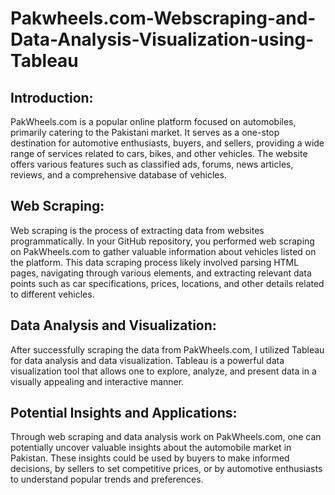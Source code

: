 # Pakwheels.com-Webscraping-and-Data-Analysis-Visualization-using-Tableau
## Introduction:
PakWheels.com is a popular online platform focused on automobiles, primarily catering to the Pakistani market. It serves as a one-stop destination for automotive enthusiasts, buyers, and sellers, providing a wide range of services related to cars, bikes, and other vehicles. The website offers various features such as classified ads, forums, news articles, reviews, and a comprehensive database of vehicles.

## Web Scraping:
Web scraping is the process of extracting data from websites programmatically. In your GitHub repository, you performed web scraping on PakWheels.com to gather valuable information about vehicles listed on the platform. This data scraping process likely involved parsing HTML pages, navigating through various elements, and extracting relevant data points such as car specifications, prices, locations, and other details related to different vehicles.

## Data Analysis and Visualization:
After successfully scraping the data from PakWheels.com, I utilized Tableau for data analysis and data visualization. Tableau is a powerful data visualization tool that allows one to explore, analyze, and present data in a visually appealing and interactive manner.

## Potential Insights and Applications:
Through web scraping and data analysis work on PakWheels.com, one can potentially uncover valuable insights about the automobile market in Pakistan. These insights could be used by buyers to make informed decisions, by sellers to set competitive prices, or by automotive enthusiasts to understand popular trends and preferences.
